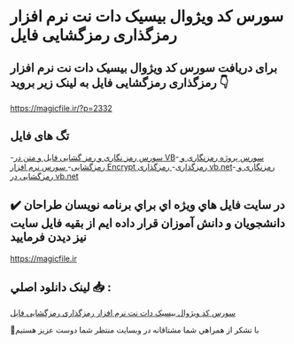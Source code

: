 # سورس کد ویژوال بیسیک دات نت نرم افزار رمزگذاری رمزگشایی فایل

## برای دریافت سورس کد ویژوال بیسیک دات نت نرم افزار رمزگذاری رمزگشایی فایل به لینک زیر بروید 👇

https://magicfile.ir/?p=2332

## تگ های فایل

-[سورس رمز نگاری و رمز گشایی فایل و متن در VB](https://magicfile.ir/product/%d8%b3%d9%88%d8%b1%d8%b3-%da%a9%d8%af-%d8%a8%db%8c%d8%b3%db%8c%da%a9-%d8%af%d8%a7%d8%aa-%d9%86%d8%aa-%d9%86%d8%b1%d9%85-%d8%a7%d9%81%d8%b2%d8%a7%d8%b1-%d8%b1%d9%85%d8%b2%da%af%d8%b0%d8%a7%d8%b1%db%8c-%d8%b1%d9%85%d8%b2%da%af%d8%b4%d8%a7%db%8c%db%8c-%d9%81%d8%a7%db%8c%d9%84/)-[ سورس پروژه رمزنگاری و رمزگشایی](https://magicfile.ir/product/%d8%b3%d9%88%d8%b1%d8%b3-%da%a9%d8%af-%d8%a8%db%8c%d8%b3%db%8c%da%a9-%d8%af%d8%a7%d8%aa-%d9%86%d8%aa-%d9%86%d8%b1%d9%85-%d8%a7%d9%81%d8%b2%d8%a7%d8%b1-%d8%b1%d9%85%d8%b2%da%af%d8%b0%d8%a7%d8%b1%db%8c-%d8%b1%d9%85%d8%b2%da%af%d8%b4%d8%a7%db%8c%db%8c-%d9%81%d8%a7%db%8c%d9%84/)-[ سورس نرم افزار Encrypt رمزگذاری](https://magicfile.ir/product/%d8%b3%d9%88%d8%b1%d8%b3-%da%a9%d8%af-%d8%a8%db%8c%d8%b3%db%8c%da%a9-%d8%af%d8%a7%d8%aa-%d9%86%d8%aa-%d9%86%d8%b1%d9%85-%d8%a7%d9%81%d8%b2%d8%a7%d8%b1-%d8%b1%d9%85%d8%b2%da%af%d8%b0%d8%a7%d8%b1%db%8c-%d8%b1%d9%85%d8%b2%da%af%d8%b4%d8%a7%db%8c%db%8c-%d9%81%d8%a7%db%8c%d9%84/)-[ رمزگذاری vb.net](https://magicfile.ir/product/%d8%b3%d9%88%d8%b1%d8%b3-%da%a9%d8%af-%d8%a8%db%8c%d8%b3%db%8c%da%a9-%d8%af%d8%a7%d8%aa-%d9%86%d8%aa-%d9%86%d8%b1%d9%85-%d8%a7%d9%81%d8%b2%d8%a7%d8%b1-%d8%b1%d9%85%d8%b2%da%af%d8%b0%d8%a7%d8%b1%db%8c-%d8%b1%d9%85%d8%b2%da%af%d8%b4%d8%a7%db%8c%db%8c-%d9%81%d8%a7%db%8c%d9%84/)-[ رمزنگاری و رمزگشایی در vb.net](https://magicfile.ir/product/%d8%b3%d9%88%d8%b1%d8%b3-%da%a9%d8%af-%d8%a8%db%8c%d8%b3%db%8c%da%a9-%d8%af%d8%a7%d8%aa-%d9%86%d8%aa-%d9%86%d8%b1%d9%85-%d8%a7%d9%81%d8%b2%d8%a7%d8%b1-%d8%b1%d9%85%d8%b2%da%af%d8%b0%d8%a7%d8%b1%db%8c-%d8%b1%d9%85%d8%b2%da%af%d8%b4%d8%a7%db%8c%db%8c-%d9%81%d8%a7%db%8c%d9%84/)

## ✔️ در سايت فايل هاي ويژه اي براي برنامه نويسان طراحان دانشجويان و دانش آموزان قرار داده ايم از بقيه فايل سايت نيز ديدن فرماييد

https://magicfile.ir


## لينک دانلود اصلي 📥 :

[سورس کد ویژوال بیسیک دات نت نرم افزار رمزگذاری رمزگشایی فایل](https://magicfile.ir/product/%d8%b3%d9%88%d8%b1%d8%b3-%da%a9%d8%af-%d8%a8%db%8c%d8%b3%db%8c%da%a9-%d8%af%d8%a7%d8%aa-%d9%86%d8%aa-%d9%86%d8%b1%d9%85-%d8%a7%d9%81%d8%b2%d8%a7%d8%b1-%d8%b1%d9%85%d8%b2%da%af%d8%b0%d8%a7%d8%b1%db%8c-%d8%b1%d9%85%d8%b2%da%af%d8%b4%d8%a7%db%8c%db%8c-%d9%81%d8%a7%db%8c%d9%84/) 


🙏با تشکر از همراهي شما مشتاقانه در وبسایت منتظر شما دوست عزیز هستیم

